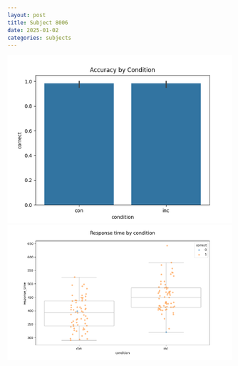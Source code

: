 ```yaml
---
layout: post
title: Subject 8006
date: 2025-01-02
categories: subjects
---
```


![](data/8006/run-8/8006_NF_acc.png)
![](data/8006/run-8/8006_NF_rt.png)
